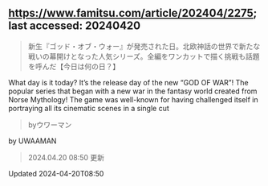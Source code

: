 ## https://www.famitsu.com/article/202404/2275; last accessed: 20240420

> 新生『ゴッド・オブ・ウォー』が発売された日。北欧神話の世界で新たな戦いの幕開けとなった人気シリーズ。全編をワンカットで描く挑戦も話題を呼んだ【今日は何の日？】

What day is it today? It’s the release day of the new “GOD OF WAR”! The popular series that began with a new war in the fantasy world created from Norse Mythology! The game was well-known for having challenged itself in portraying all its cinematic scenes in a single cut

> byウワーマン

by UWAAMAN

> 2024.04.20 08:50 更新

Updated 2024-04-20T08:50
